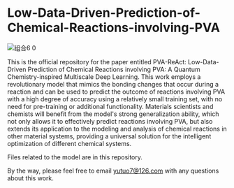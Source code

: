 # Low-Data-Driven-Prediction-of-Chemical-Reactions-involving-PVA
![组合6 0](https://github.com/user-attachments/assets/6861f1ac-ee3a-49e1-b544-e2b26e600722)

This is the official repository for the paper entitled PVA-ReAct: Low-Data-Driven Prediction of Chemical Reactions involving PVA: A Quantum Chemistry-inspired Multiscale Deep Learning. This work employs a revolutionary model that mimics the bonding changes that occur during a reaction and can be used to predict the outcome of reactions involving PVA with a high degree of accuracy using a relatively small training set, with no need for pre-training or additional functionality. Materials scientists and chemists will benefit from the model's strong generalization ability, which not only allows it to effectively predict reactions involving PVA, but also extends its application to the modeling and analysis of chemical reactions in other material systems, providing a universal solution for the intelligent optimization of different chemical systems.

Files related to the model are in this repository.

By the way, please feel free to email yutuo7@126.com with any questions about this work.

